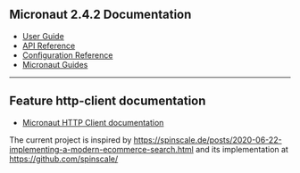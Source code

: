 ## Micronaut 2.4.2 Documentation

- [User Guide](https://docs.micronaut.io/2.4.2/guide/index.html)
- [API Reference](https://docs.micronaut.io/2.4.2/api/index.html)
- [Configuration Reference](https://docs.micronaut.io/2.4.2/guide/configurationreference.html)
- [Micronaut Guides](https://guides.micronaut.io/index.html)
---

## Feature http-client documentation

- [Micronaut HTTP Client documentation](https://docs.micronaut.io/latest/guide/index.html#httpClient)

The current project is inspired by https://spinscale.de/posts/2020-06-22-implementing-a-modern-ecommerce-search.html
and its implementation at https://github.com/spinscale/